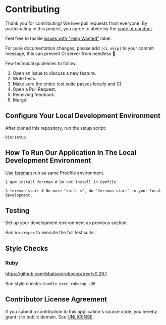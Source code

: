 # Contributing

Thank you for contributing! We love pull requests from everyone. By participating
in this project, you agree to abide by the [code of conduct](/CODE_OF_CONDUCT.md).

Feel free to tackle [issues with "Help Wanted"](https://github.com/rubytaiwan/rubytw-reboot/labels/Help%20Wanted) label.

For pure documentation changes, please add `[ci skip]` to your commit message,
this can prevent CI server from needless :runner:.

Few technical guidelines to follow:

1. Open an issue to discuss a new feature.
2. Write tests.
3. Make sure the entire test suite passes locally and CI.
4. Open a Pull Request.
5. Receiving feedback.
6. Merge!

## Configure Your Local Development Environment

After cloned this repository, run the setup script:

`bin/setup`

## How To Run Our Application In The Local Development Environment

Use [foreman](https://github.com/ddollar/foreman) run as same Procfile environment.

```
$ gem install foreman # Do not install in Gemfile.
```

```
$ foreman start # No more "rails s", do "foreman start" in your local development.
```

## Testing

Set up your development environment as previous section.

Run `bin/rspec` to execute the full test suite.

## Style Checks

### Ruby

https://github.com/bbatsov/rubocop/tree/v0.29.1

Run style checks: `bundle exec rubocop -DR`

## Contributor License Agreement

If you submit a contribution to this application's source code, you hereby grant
it to public domain. See [UNLICENSE](/UNLICENSE).
